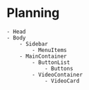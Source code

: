 # Planning

    - Head
    - Body
        - Sidebar
            - MenuItems
        - MainContainer
            - ButtonList
                - Buttons
            - VideoContainer
                - VideoCard
